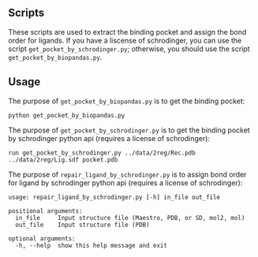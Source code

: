 ## Scripts
These scripts are used to extract the binding pocket and assign the bond order for ligands. If you have a liscense of schrodinger, you can use the script `get_pocket_by_schrodinger.py`; otherwise, you should use the script `get_pocket_by_biopandas.py`.

## Usage
The purpose of `get_pocket_by_biopandas.py` is to get the binding pocket:
```
python get_pocket_by_biopandas.py
```
The purpose of `get_pocket_by_schrodinger.py` is to get the binding pocket by schrodinger python api (requires a license of schrodinger):
```
run get_pocket_by_schrodinger.py ../data/2reg/Rec.pdb ../data/2reg/Lig.sdf pocket.pdb
```
The purpose of `repair_ligand_by_schrodinger.py` is to assign bond order for ligand by schrodinger python api (requires a license of schrodinger):
```
usage: repair_ligand_by_schrodinger.py [-h] in_file out_file

positional arguments:
  in_file     Input structure file (Maestro, PDB, or SD, mol2, mol)
  out_file    Input structure file (PDB)

optional arguments:
  -h, --help  show this help message and exit
```

